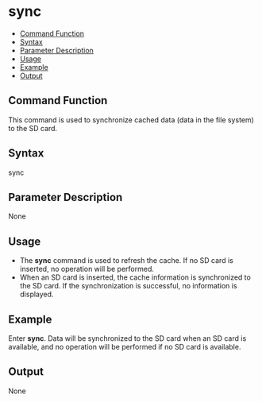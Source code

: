 # sync<a name="EN-US_TOPIC_0000001052451609"></a>

-   [Command Function](#section1285017122274)
-   [Syntax](#section4731516162712)
-   [Parameter Description](#section9352418122714)
-   [Usage](#section10725192142717)
-   [Example](#section414434814354)
-   [Output](#section19618121710317)

## Command Function<a name="section1285017122274"></a>

This command is used to synchronize cached data \(data in the file system\) to the SD card.

## Syntax<a name="section4731516162712"></a>

sync

## Parameter Description<a name="section9352418122714"></a>

None

## Usage<a name="section10725192142717"></a>

-   The  **sync**  command is used to refresh the cache. If no SD card is inserted, no operation will be performed.
-   When an SD card is inserted, the cache information is synchronized to the SD card. If the synchronization is successful, no information is displayed.

## Example<a name="section414434814354"></a>

Enter  **sync**. Data will be synchronized to the SD card when an SD card is available, and no operation will be performed if no SD card is available.

## Output<a name="section19618121710317"></a>

None

